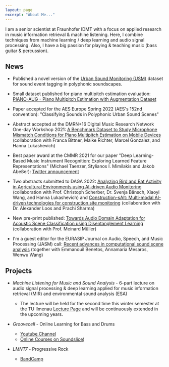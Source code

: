 ```yaml
---
layout: page
excerpt: "About Me..."
---
```


I am a senior scientist at Fraunhofer IDMT with a focus on applied research in music information retrieval & machine listening.
Here, I combine techniques from machine learning / deep learning and audio signal processing.
Also, I have a big passion for playing & teaching music (bass guitar & percussion).

## News

- Published a novel version of the [Urban Sound Monitoring (USM)](https://github.com/jakobabesser/USM) dataset for sound event tagging in polyphonic soundscapes.

- Small dataset published for piano multipitch estimation evaluation: [PIANO-AUG - Piano Multipitch Estimation with Augmentation Dataset](https://zenodo.org/record/6327395#.YjhzqPXMK3If)

- Paper accepted for the AES Europe Spring 2022 (AES's 152nd convention): "Classifying Sounds in Polyphonic Urban Sound Scenes"

- Abstract accepted at the DMRN+16 Digital Music Research Network One-day Workshop 2021: [A Benchmark Dataset to Study Microphone Mismatch Conditions for Piano Multipitch Estimation on Mobile Devices](Abesser_2022_DMRN.pdf) (collaboration with Franca Bittner, Maike Richter, Marcel Gonzalez, and Hanna Lukashevich)

- Best paper award at the CMMR 2021 for our paper "Deep Learning-Based Music Instrument Recognition: Exploring Learned Feature Representations" (Michael Taenzer, Stylianos I. Mimilakis and Jakob Abeßer): [Twitter announcement](https://mobile.twitter.com/cmmr_2021/status/1461524710110334978)

- Two abstracts submitted to DAGA 2022: [Analyzing Bird and Bat Activity in Agricultural Environments using AI-driven Audio Monitoring](Abesser_2022_DAGA_1.pdf) (collaboration with Prof. Christoph Scherber, Dr. Svenja Bänsch, Xiaoyi Wang, and Hanna Lukashevich) and [Construction-sAIt: Multi-modal AI-driven technologies for construction site monitoring](Abesser_2022_DAGA_2.pdf) (collaboration with Dr. Alexander Loos and Prachi Sharma) 

- New pre-print published: [Towards Audio Domain Adaptation for Acoustic Scene Classification using Disentanglement Learning](https://arxiv.org/abs/2110.13586) (collaboration with Prof. Meinard Müller)

- I'm a guest editor for the EURASIP Journal on Audio, Speech, and Music Processing (JASM) call: [Recent advances in computational sound scene analysis](https://asmp-eurasipjournals.springeropen.com/ssoundscene) (together with Emmanouil Benetos, Annamaria Mesaros, Wenwu Wang)

## Projects

- *Machine Listening for Music and Sound Analysis* - 6-part lecture on audio signal processing & deep learning applied for music information retrieval (MIR) and environmental sound analysis (ESA)
   - The lecture will be held for the second time this winter semester at the TU Ilmenau [Lecture Page](https://machinelistening.github.io/) and will be continuously extended in the upcoming years. 

- *Groovecell* - Online Learning for Bass and Drums 
   - [Youtube Channel](https://www.youtube.com/channel/UCG_MYElsQmKc4AJ7ounTKmA)
   - [Online Courses on Soundslice](https://www.soundslice.com/users/groovecell/courses/))

- *LMNT7* - Progressive Rock
   - [BandCamp](https://lmnt7.bandcamp.com/)
